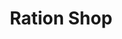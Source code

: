 ---
title: "Ration Shop"
url: /pariyaram/ration-shop-kuttikad-kuttichira-road/
shop: convenience
---